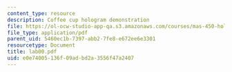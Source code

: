 ```yaml
---
content_type: resource
description: Coffee cup hologram demonstration
file: https://ol-ocw-studio-app-qa.s3.amazonaws.com/courses/mas-450-holographic-imaging-spring-2003/e0e74005136f09adbd2a3556f47a2407_lab00.pdf
file_type: application/pdf
parent_uid: 5460ec1b-7397-abb2-7fe8-e672ee6e3301
resourcetype: Document
title: lab00.pdf
uid: e0e74005-136f-09ad-bd2a-3556f47a2407
---
```

